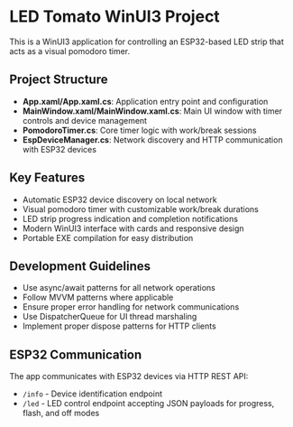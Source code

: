<!-- Use this file to provide workspace-specific custom instructions to Copilot. For more details, visit https://code.visualstudio.com/docs/copilot/copilot-customization#_use-a-githubcopilotinstructionsmd-file -->

# LED Tomato WinUI3 Project

This is a WinUI3 application for controlling an ESP32-based LED strip that acts as a visual pomodoro timer.

## Project Structure
- **App.xaml/App.xaml.cs**: Application entry point and configuration
- **MainWindow.xaml/MainWindow.xaml.cs**: Main UI window with timer controls and device management
- **PomodoroTimer.cs**: Core timer logic with work/break sessions
- **EspDeviceManager.cs**: Network discovery and HTTP communication with ESP32 devices

## Key Features
- Automatic ESP32 device discovery on local network
- Visual pomodoro timer with customizable work/break durations
- LED strip progress indication and completion notifications
- Modern WinUI3 interface with cards and responsive design
- Portable EXE compilation for easy distribution

## Development Guidelines
- Use async/await patterns for all network operations
- Follow MVVM patterns where applicable
- Ensure proper error handling for network communications
- Use DispatcherQueue for UI thread marshaling
- Implement proper dispose patterns for HTTP clients

## ESP32 Communication
The app communicates with ESP32 devices via HTTP REST API:
- `/info` - Device identification endpoint
- `/led` - LED control endpoint accepting JSON payloads for progress, flash, and off modes
